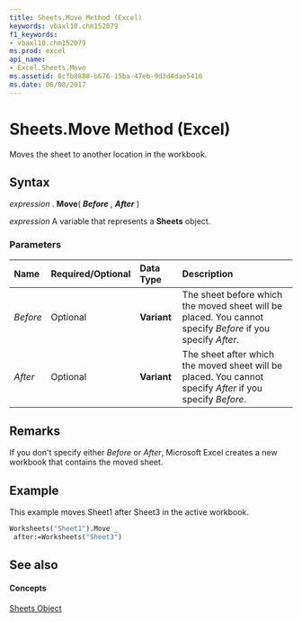 ```yaml
---
title: Sheets.Move Method (Excel)
keywords: vbaxl10.chm152079
f1_keywords:
- vbaxl10.chm152079
ms.prod: excel
api_name:
- Excel.Sheets.Move
ms.assetid: 8cfb8888-b676-15ba-47eb-9d3d4dae5416
ms.date: 06/08/2017
---
```



# Sheets.Move Method (Excel)

Moves the sheet to another location in the workbook.


## Syntax

 _expression_ . **Move**( **_Before_** , **_After_** )

 _expression_ A variable that represents a **Sheets** object.


### Parameters



|**Name**|**Required/Optional**|**Data Type**|**Description**|
|:-----|:-----|:-----|:-----|
| _Before_|Optional| **Variant**|The sheet before which the moved sheet will be placed. You cannot specify  _Before_ if you specify _After_.|
| _After_|Optional| **Variant**| The sheet after which the moved sheet will be placed. You cannot specify _After_ if you specify _Before_.|

## Remarks

If you don't specify either  _Before_ or _After_, Microsoft Excel creates a new workbook that contains the moved sheet.


## Example

This example moves Sheet1 after Sheet3 in the active workbook.


```vb
Worksheets("Sheet1").Move _ 
 after:=Worksheets("Sheet3")
```


## See also


#### Concepts


[Sheets Object](Excel.Sheets.md)

